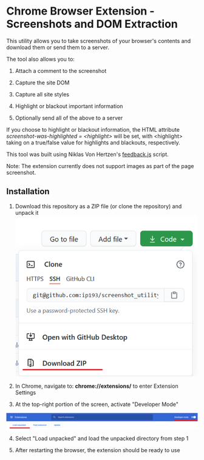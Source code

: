 # Chrome Browser Extension - Screenshots and DOM Extraction



This utility allows you to take screenshots of your browser's contents and download them or send them to a server.

The tool also allows you to: 

1. Attach a comment to the screenshot

2. Capture the site DOM

3. Capture all site styles

4. Highlight or blackout important information

4. Optionally send all of the above to a server

If you choose to highlight or blackout information, the HTML attribute *screenshot-was-highlighted = \<highlight\>* will be set, with \<highlight\> taking on a true/false value for highlights and blackouts, respectively.

This tool was built using Niklas Von Hertzen's [feedback.js](https://experiments.hertzen.com/jsfeedback/) script.

Note: The extension currently does not support images as part of the page screenshot. 

## Installation

1. Download this repository as a ZIP file (or clone the repository) and unpack it
![Alt text](readme/download_zip.png?raw=true "Download as ZIP")

2. In Chrome, navigate to: **chrome://extensions/** to enter Extension Settings

3. At the top-right portion of the screen, activate "Developer Mode"

![Alt text](readme/extensions_menu_devmode.png?raw=true "Developer Mode")

4. Select "Load unpacked" and load the unpacked directory from step 1

5. After restarting the browser, the extension should be ready to use
